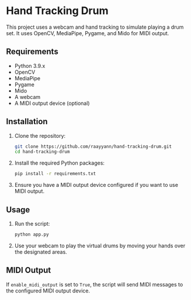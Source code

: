 # Hand Tracking Drum

This project uses a webcam and hand tracking to simulate playing a drum set. It uses OpenCV, MediaPipe, Pygame, and Mido for MIDI output.

## Requirements

- Python 3.9.x
- OpenCV
- MediaPipe
- Pygame
- Mido
- A webcam
- A MIDI output device (optional)

## Installation

1. Clone the repository:

   ```sh
   git clone https://github.com/raayyann/hand-tracking-drum.git
   cd hand-tracking-drum
   ```

2. Install the required Python packages:

   ```sh
   pip install -r requirements.txt
   ```

3. Ensure you have a MIDI output device configured if you want to use MIDI output.

## Usage

1. Run the script:

   ```sh
   python app.py
   ```

2. Use your webcam to play the virtual drums by moving your hands over the designated areas.

## MIDI Output

If `enable_midi_output` is set to `True`, the script will send MIDI messages to the configured MIDI output device.
